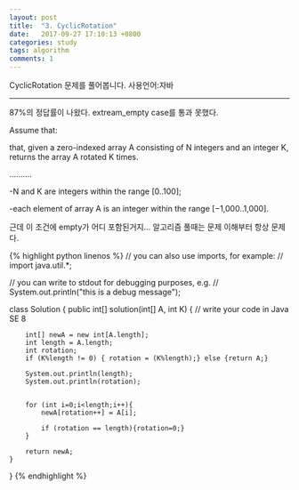 ```yaml
---
layout: post
title:  "3. CyclicRotation"
date:   2017-09-27 17:10:13 +0800
categories: study
tags: algorithm 
comments: 1
---
```


CyclicRotation  문제를 풀어봅니다. 사용언어:자바

---

87%의 정답률이 나왔다. extream_empty case를 통과 못했다.

Assume that:

that, given a zero-indexed array A consisting of N integers and an integer K, returns the array A rotated K times.

..........

-N and K are integers within the range [0..100];

-each element of array A is an integer within the range [−1,000..1,000].

근데 이 조건에 empty가 어디 포함된거지... 알고리즘 풀때는 문제 이해부터 항상 문제다.


{% highlight python linenos %}
// you can also use imports, for example:
// import java.util.*;

// you can write to stdout for debugging purposes, e.g.
// System.out.println("this is a debug message");

class Solution {
    public int[] solution(int[] A, int K) {
        // write your code in Java SE 8

        int[] newA = new int[A.length];  
        int length = A.length;
        int rotation;
        if (K%length != 0) { rotation = (K%length);} else {return A;}

        System.out.println(length);
        System.out.println(rotation);


        for (int i=0;i<length;i++){
            newA[rotation++] = A[i];
 
            if (rotation == length){rotation=0;}
        }

        return newA;
    }
}
{% endhighlight %}